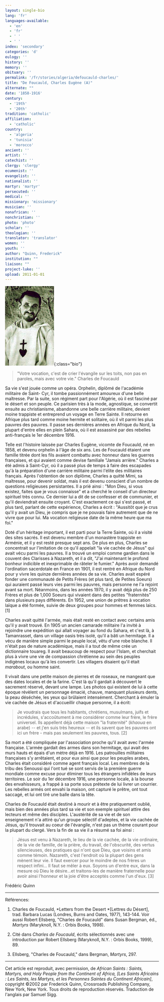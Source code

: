 ```yaml
---
layout: single-bio
lang: 'fr'
languages-available:
  - 'en'
  - 'fr'
  - ' '
  - ' '
index: 'secondary'
categories: 'd'
eulogy: ''
history: ''
memory: ''
obituary: ''
permalink: '/fr/stories/algeria/defoucauld-charles/'
title: "De Foucauld, Charles Eugène (A)"
alternate: ""
date: '1858-1916'
century:
  - '19th'
  - '20th'
tradition: 'catholic'
affiliation:
  - 'catholic'
country:
  - 'algeria'
  - 'tunisia'
  - 'morocco'
ancient: ''
artist: ''
catechist: ''
clergy: 'clergy'
ecumenist: ''
evangelist: ''
nationalist: ''
martyr: 'martyr'
persecuted: ''
medical: ''
missionary: 'missionary'
musician: ''
nonafrican: ''
nonchristian: ''
photo: 'photo'
scholar: ''
theologian: ''
translator: 'translator'
women: ''
youth: ''
author: "Quinn, Frederick"
institution: ""
liaison: ""
project-luke: ''
upload: 2011-01-01
---
```


![Charles de Foucauld](/images/bio-pics/algeria/defoucauld-charles/ChdeFoucauld.jpg){:class="bio"}

> "Votre vocation, c'est de crier l'évangile sur les toits, non pas en paroles, mais avec votre vie."
> Charles de Foucauld

Sa vie s'est jouée comme un opéra.  Orphelin, diplômé de l'académie militaire de Saint- Cyr, il tombe passionnément amoureux d'une belle maîtresse.  Par la suite, son régiment part pour l'Algérie, où il est fasciné par le désert et son peuple.  Ce parisien très à la mode, agnostique, se convertit ensuite au christianisme, abandonne une belle carrière militaire, devient moine trappiste et entreprend un voyage en Terre Sainte.  Il retourne en Afrique plus tard comme moine hermite et solitaire, où il vit parmi les plus pauvres des pauvres.  Il passe ses dernières années en Afrique du Nord, la plupart d'entre elles en plein Sahara, où il est assassiné par des rebelles anti-français le 1er décembre 1916.

Telle est l'histoire laissée par Charles Eugène, vicomte de Foucauld, né en 1858, et devenu orphelin à l'âge de six ans.  Les de Foucauld étaient une famille titrée dont les fils avaient combattu avec honneur dans les guerres françaises, et qui avaient comme devise familiale "Jamais arrière."  Charles a été admis à Saint-Cyr, où il a passé plus de temps à faire des escapades qu'à la préparation d'une carrière militaire parmi l'élite des militaires français.  Après l'obtention de son diplôme, Charles a quitté Mimi, sa maîtresse, pour devenir soldat, mais il est devenu conscient d'un nombre de questions religieuses persistantes. Il a prié ainsi : "Mon Dieu, si vous existez, faites que je vous connaisse" et a cherché le conseil d'un directeur spirituel très connu.  Ce dernier lui a dit de se confesser et de communier, et qu'il deviendrait ensuite croyant.  C'est exactement ce qui s'est passé, et plus tard, parlant de cette expérience, Charles a écrit : "Aussitôt que je crus qu'il y avait un Dieu, je compris que je ne pouvais faire autrement que de ne vivre que pour lui. Ma vocation religieuse date de la même heure que ma foi."

Doté d'un héritage important, il est parti pour la Terre Sainte, où il a visité des sites sacrés.  Il est devenu membre d'un monastère trappiste en Arménie, et il y est resté presque sept ans.  De plus en plus, Charles se concentrait sur l'imitation de ce qu'il appelait "la vie cachée de Jésus" qui avait vécu parmi les pauvres.  Il a trouvé un emploi comme gardien dans le couvent des Clarisses à Nazareth, et il a dit, "J'ai maintenant le profond bonheur indicible et inexprimable de râteler le fumier."  Après avoir demandé l'ordination sacerdotale en France en 1901, il est rentré en Afrique du Nord pour y vivre les quinze dernières années de sa vie.  Charles avait espéré fonder une communauté de Petits Frères (et plus tard, de Petites Soeurs) qui auraient passé leurs vies parmi les pauvres, mais personne ne l'a rejoint avant sa mort.  Néanmoins, dans les années 1970, il y avait déjà plus de 250 Frères et plus de 1,000 Soeurs qui vivaient dans des petites "fraternités" dans plusieurs pays différents.  En 1952, une union de prêtres à vocation laïque a été formée, suivie de deux groupes pour hommes et femmes laïcs. [1]

Charles avait quitté l'armée, mais était resté en contact avec certains amis qu'il y avait trouvé.  En 1905 un ancien camarade militaire l'a invité à rejoindre une expédition qui allait voyager au fond du Sahara, et c'est là, à Tamanrasset, dans un village oasis très isolé, qu'il a bâti un hermitage.  Il a vécu de manière simple parmi le peuple local, vêtu d'une robe blanche.  Il n'était pas de nature académique, mais il a tout de même crée un dictionnaire touareg.  Il avait beaucoup de respect pour l'Islam, et cherchait plus à vivre une vie de compassion chrétienne au sein des peuples indigènes locaux qu'à les convertir.  Les villagers disaient qu'il était *marabout*, ou homme saint.

Il vivait dans une petite maison de pierres et de roseaux, ne mangeant que des dates locales et de la farine.  C'est là qu'il gardait à découvert le sacrement réservé, devant une lampe.  Les photos qui existent de lui à cette époque révèlent un personnage émacié, chauve, manquant plusieurs dents, la peau déséchée, les yeux qui brûlaient intensément.  Cherchant à émuler la vie cachée de Jésus et d'accueillir chaque personne, il a écrit:

> Je voudrais que tous les habitants, chrétiens, musulmans, juifs et incrédules, s'acco&#251;tument à me considérer comme leur frère, le frère universel.  Ils appellent déjà cette maison "la fraternité" (*khaoua* en arabe) -- et j'en suis très heureux -- et ils savent que les pauvres ont ici un frère - mais pas seulement les pauvres, tous. [2]

Sa mort a été compliquée par l'association proche qu'il avait avec l'armée française.  L'armée gardait des armes dans son hermitage, qui avait des murs hauts et épais d'un mètre déjà en 1916.  Les patrouilles militaires françaises s'y arrêtaient, et pour eux ainsi que pour les peuples arabes, Charles était considéré comme agent français local.  Les membres de la tribu des Senoussi qui l'ont tué se sont servis de la première guerre mondiale comme excuse pour éliminer tous les étrangers infidèles de leurs territoires.  Le soir du 1er décembre 1916, une personne locale, à la bourse des envahisseurs, a frappé à sa porte sous prétexte de lui livrer un courrier.  Les rebelles armés ont envahi la maison, ont capturé le prêtre, ont tout saccagé, et lui ont tiré une balle dans la tête.

Charles de Foucauld était destiné à mourir et à être pratiquement oublié, mais bien des années plus tard sa vie et son exemple spirituel attire des lecteurs et même des disciples.  L'austérité de sa vie et de son enseignement n'a attiré qu'un groupe sélectif d'adeptes, et la vie cachée de Jésus, qu'il trouvait au coeur de l'évangile, n'est pas un thème courant pour la plupart du clergé.  Vers la fin de sa vie il a résumé sa foi ainsi :

> Jésus est venu à Nazareth, le lieu de la vie cachée, de la vie ordinaire, de la vie de famille, de la prière, du travail, de l'obscurité, des vertus silencieuses, des pratiques qui n'ont que Dieu, que voisins et amis comme témoin.  Nazareth, c'est l'endroit où la plupart des gens mènent leur vie.  Il faut exercer pour le moindre de nos frères un respect infini... Il faut se mêler à eux.  Soyons un d'entre eux, dans la mesure où Dieu le désire...et traitons-les de manière fraternelle pour avoir ainsi l'honneur et la joie d'être acceptés comme l'un d'eux. [3]

Frédéric Quinn

---

Références:

1. Charles de Foucauld, *Letters from the Desert *[Lettres du Désert], trad. Barbara Lucas (Londres, Burns and Oates, 1977), 143-144.  Voir aussi Robert Ellsberg, "Charles de Foucauld" dans Susan Bergman, éd., *Martyrs*  (Maryknoll, N.Y. : Orbis Books, 1998).

2. Cité dans *Charles de Foucauld*, écrits sélectionnés avec une introduction par Robert Ellsberg (Maryknoll, N.Y. : Orbis Books, 1999), 89.

3. Ellsberg, "Charles de Foucauld," dans Bergman, *Martyrs*, 297.

---

Cet article est reproduit, avec permission, de *African Saints : Saints, Martyrs, and Holy People from the Continent of Africa, [Les Saints Africains : Les Saints, les Martyrs, et les Personnes Saintes du Continent Africain]*, copyright ©2002 par Frederick Quinn, Crossroads Publishing Company, New York, New York.  Tous droits de reproduction réservés. Traduction de l'anglais par Samuel Sigg.
